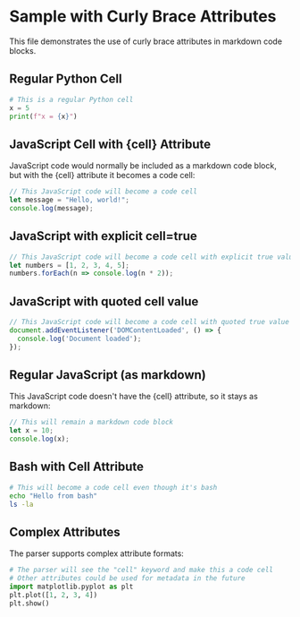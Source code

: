 # Sample with Curly Brace Attributes

This file demonstrates the use of curly brace attributes in markdown code blocks.

## Regular Python Cell

```python
# This is a regular Python cell
x = 5
print(f"x = {x}")
```

## JavaScript Cell with {cell} Attribute

JavaScript code would normally be included as a markdown code block, but with the {cell} attribute it becomes a code cell:

```javascript {cell}
// This JavaScript code will become a code cell
let message = "Hello, world!";
console.log(message);
```

## JavaScript with explicit cell=true

```javascript {cell=true}
// This JavaScript code will become a code cell with explicit true value
let numbers = [1, 2, 3, 4, 5];
numbers.forEach(n => console.log(n * 2));
```

## JavaScript with quoted cell value

```javascript {cell="true"}
// This JavaScript code will become a code cell with quoted true value
document.addEventListener('DOMContentLoaded', () => {
  console.log('Document loaded');
});
```

## Regular JavaScript (as markdown)

This JavaScript code doesn't have the {cell} attribute, so it stays as markdown:

```javascript
// This will remain a markdown code block
let x = 10;
console.log(x);
```

## Bash with Cell Attribute

```bash {cell}
# This will become a code cell even though it's bash
echo "Hello from bash"
ls -la
```

## Complex Attributes

The parser supports complex attribute formats:

```python {cell class="important"}
# The parser will see the "cell" keyword and make this a code cell
# Other attributes could be used for metadata in the future
import matplotlib.pyplot as plt
plt.plot([1, 2, 3, 4])
plt.show()
``` 
